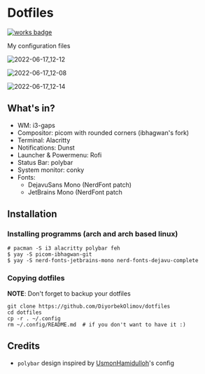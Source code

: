# Dotfiles

[![works badge](https://cdn.jsdelivr.net/gh/nikku/works-on-my-machine@v0.2.0/badge.svg)](https://github.com/DiyorbekOlimov/dotfiles)

My configuration files


![2022-06-17_12-12](https://user-images.githubusercontent.com/77888898/174245473-ff6c70a8-c754-45eb-9d6b-37929006a5be.png)

![2022-06-17_12-08](https://user-images.githubusercontent.com/77888898/174245101-43494c5c-8be1-4665-b874-baa40fab3cb5.png)

![2022-06-17_12-14](https://user-images.githubusercontent.com/77888898/174245811-48dfdbb1-fc10-4c95-ab75-5a7f2f85ebd9.png)

## What's in?
* WM: i3-gaps
* Compositor: picom with rounded corners (ibhagwan's fork)
* Terminal: Alacritty
* Notifications: Dunst
* Launcher & Powermenu: Rofi
* Status Bar: polybar
* System monitor: conky
* Fonts:
  + DejavuSans Mono (NerdFont patch)
  + JetBrains Mono (NerdFont patch

## Installation

### Installing programms (arch and arch based linux)
```
# pacman -S i3 alacritty polybar feh 
$ yay -S picom-ibhagwan-git
$ yay -S nerd-fonts-jetbrains-mono nerd-fonts-dejavu-complete
```

### Copying dotfiles
**NOTE**: Don't forget to backup your dotfiles

```
git clone https://github.com/DiyorbekOlimov/dotfiles
cd dotfiles
cp -r . ~/.config 
rm ~/.config/README.md  # if you don't want to have it :)
```



## Credits

+ `polybar` design inspired by [UsmonHamidulloh](https://github.com/UsmonHamidulloh/i3wm-dotfiles)'s config

